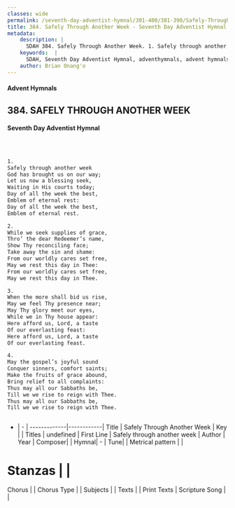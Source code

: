 ```yaml
---
classes: wide
permalink: /seventh-day-adventist-hymnal/301-400/381-390/Safely-Through-Another-Week/
title: 384. Safely Through Another Week - Seventh Day Adventist Hymnal
metadata:
    description: |
      SDAH 384. Safely Through Another Week. 1. Safely through another week God has brought us on our way; Let us now a blessing seek, Waiting in His courts today; Day of all the week the best, Emblem of eternal rest: Day of all the week the best, Emblem of eternal rest.
    keywords:  |
      SDAH, Seventh Day Adventist Hymnal, adventhymnals, advent hymnals, Safely Through Another Week, Safely through another week 
    author: Brian Onang'o
---
```


#### Advent Hymnals
## 384. SAFELY THROUGH ANOTHER WEEK
#### Seventh Day Adventist Hymnal

```txt



1.
Safely through another week
God has brought us on our way;
Let us now a blessing seek,
Waiting in His courts today;
Day of all the week the best,
Emblem of eternal rest:
Day of all the week the best,
Emblem of eternal rest.

2.
While we seek supplies of grace,
Thro’ the dear Redeemer’s name,
Show Thy reconciling face;
Take away the sin and shame:
From our worldly cares set free,
May we rest this day in Thee:
From our worldly cares set free,
May we rest this day in Thee.

3.
When the more shall bid us rise,
May we feel Thy presence near;
May Thy glory meet our eyes,
While we in Thy house appear:
Here afford us, Lord, a taste
Of our everlasting feast:
Here afford us, Lord, a taste
Of our everlasting feast.

4.
May the gospel’s joyful sound
Conquer sinners, comfort saints;
Make the fruits of grace abound,
Bring relief to all complaints:
Thus may all our Sabbaths be,
Till we we rise to reign with Thee.
Thus may all our Sabbaths be,
Till we we rise to reign with Thee.



```

- |   -  |
-------------|------------|
Title | Safely Through Another Week |
Key |  |
Titles | undefined |
First Line | Safely through another week |
Author | 
Year | 
Composer|  |
Hymnal|  - |
Tune|  |
Metrical pattern | |
# Stanzas |  |
Chorus |  |
Chorus Type |  |
Subjects |  |
Texts |  |
Print Texts | 
Scripture Song |  |
  
